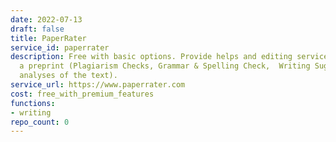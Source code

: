 ```yaml
---
date: 2022-07-13
draft: false
title: PaperRater
service_id: paperrater
description: Free with basic options. Provide helps and editing services while writing
  a preprint (Plagiarism Checks, Grammar & Spelling Check,  Writing Suggestions, quantitative
  analyses of the text).
service_url: https://www.paperrater.com
cost: free_with_premium_features
functions:
- writing
repo_count: 0
---
```



